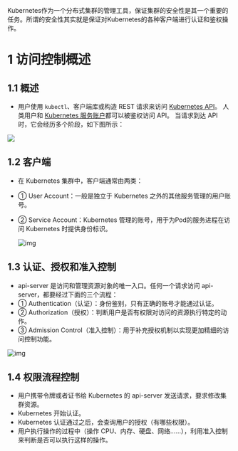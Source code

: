 

Kubernetes作为一个分布式集群的管理工具，保证集群的安全性是其一个重要的任务。所谓的安全性其实就是保证对Kubernetes的各种客户端进行认证和鉴权操作。

# 1 访问控制概述

## 1.1 概述

  
- 用户使用 `kubectl`、客户端库或构造 REST 请求来访问 [Kubernetes API](https://kubernetes.io/zh/docs/concepts/overview/kubernetes-api/)。 人类用户和 [Kubernetes 服务账户](https://kubernetes.io/zh/docs/tasks/configure-pod-container/configure-service-account/)都可以被鉴权访问 API。 当请求到达 API 时，它会经历多个阶段，如下图所示：

  

![](https://cdn.nlark.com/yuque/0/2022/png/513185/1648713586657-bbaeee2c-7fe4-43bd-b662-032e75eac795.png?x-oss-process=image%2Fwatermark%2Ctype_d3F5LW1pY3JvaGVp%2Csize_52%2Ctext_6K645aSn5LuZ%2Ccolor_FFFFFF%2Cshadow_50%2Ct_80%2Cg_se%2Cx_10%2Cy_10)

  

## 1.2 客户端


- 在 Kubernetes 集群中，客户端通常由两类：
- ① User Account：一般是独立于 Kubernetes 之外的其他服务管理的用户账号。
- ② Service Account：Kubernetes 管理的账号，用于为Pod的服务进程在访问 Kubernetes 时提供身份标识。

  ![img](https://gitee.com/yooome/golang/raw/main/22-k8s%E8%AF%A6%E7%BB%86%E6%95%99%E7%A8%8B-%E8%B0%83%E6%95%B4%E7%89%88/Kubenetes.assets/image-20200520102949189.png)

## 1.3 认证、授权和准入控制

  
- api-server 是访问和管理资源对象的唯一入口。任何一个请求访问 api-server，都要经过下面的三个流程：
- ① Authentication（认证）：身份鉴别，只有正确的账号才能通过认证。
- ② Authorization（授权）：判断用户是否有权限对访问的资源执行特定的动作。
- ③ Admission Control（准入控制）：用于补充授权机制以实现更加精细的访问控制功能。

![img](https://gitee.com/yooome/golang/raw/main/22-k8s%E8%AF%A6%E7%BB%86%E6%95%99%E7%A8%8B-%E8%B0%83%E6%95%B4%E7%89%88/Kubenetes.assets/image-20200520103942580.png)



## 1.4 权限流程控制

- 用户携带令牌或者证书给 Kubernetes 的 api-server 发送请求，要求修改集群资源。
- Kubernetes 开始认证。
- Kubernetes 认证通过之后，会查询用户的授权（有哪些权限）。
- 用户执行操作的过程中（操作 CPU、内存、硬盘、网络……），利用准入控制来判断是否可以执行这样的操作。

